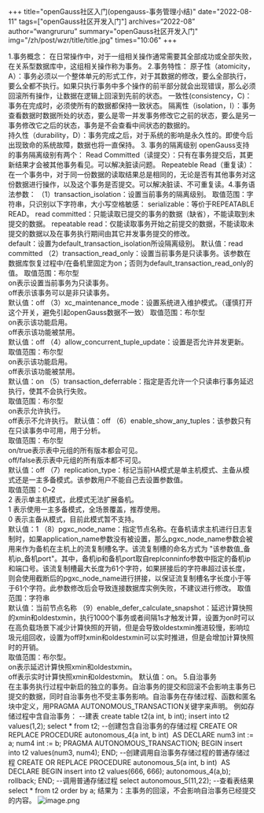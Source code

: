 +++
title="openGauss社区入门(opengauss-事务管理小结)"
date="2022-08-11"
tags=["openGauss社区开发入门"]
archives=“2022-08”
author=“wangrururu”
summary="openGauss社区开发入门"
img="/zh/post/wzr/title/title.jpg"
times="10:06"
+++

1.事务概念：	
在日常操作中，对于一组相关操作通常需要其全部成功或全部失败，在关系型数据库中，这组相关操作称为事务。
2.事务特性：
原子性（atomicity，A）：事务必须以一个整体单元的形式工作，对于其数据的修改，要么全部执行，要么全都不执行。如果只执行事务中多个操作的前半部分就会出现错误，那么必须回滚所有操作，让数据在逻辑上回滚到先前的状态。
一致性(consistency，C)：事务在完成时，必须使所有的数据都保持一致状态。
隔离性（isolation，I）：事务查看数据时数据所处的状态，要么是零一并发事务修改它之前的状态，要么是另一事务修改它之后的状态，事务是不会查看中间状态的数据的。	
持久性（durability，D）：事务完成之后，对于系统的影响是永久性的。即使今后出现致命的系统故障，数据也将一直保持。
3. 事务的隔离级别
openGauss支持的事务隔离级别有两个：
Read Committed（读提交）：只有在事务提交后，其更新结果才会被其他事务看见。可以解决脏读问题。
Repeateble Read（重复读）：在一个事务中，对于同一份数据的读取结果总是相同的，无论是否有其他事务对这份数据进行操作，以及这个事务是否提交。可以解决脏读、不可重复读。4.事务语法参数：
（1）transaction_isolation：设置当前事务的隔离级别。
取值范围：字符串，只识别以下字符串，大小写空格敏感：
serializable：等价于REPEATABLE READ。
read committed：只能读取已提交的事务的数据（缺省），不能读取到未提交的数据。
repeatable read：仅能读取事务开始之前提交的数据，不能读取未提交的数据以及在事务执行期间由其它并发事务提交的修改。	
default：设置为default_transaction_isolation所设隔离级别。
默认值：read committed
（2）transaction_read_only：设置当前事务是只读事务。该参数在数据库恢复过程中/在备机里固定为on；否则为default_transaction_read_only的值。
取值范围：布尔型	
on表示设置当前事务为只读事务。		
off表示该事务可以是非只读事务。	
默认值：off
（3）xc_maintenance_mode：设置系统进入维护模式。（谨慎打开这个开关，避免引起openGauss数据不一致）	
取值范围：布尔型		
on表示该功能启用。	
off表示该功能被禁用。	
默认值：off
（4）allow_concurrent_tuple_update：设置是否允许并发更新。
取值范围：布尔型		
on表示该功能启用。		
off表示该功能被禁用。	
默认值：on
（5）transaction_deferrable：指定是否允许一个只读串行事务延迟执行，使其不会执行失败。	
取值范围：布尔型		
on表示允许执行。	
off表示不允许执行。	
默认值：off
（6）enable_show_any_tuples：该参数只有在只读事务中可用，用于分析。	
取值范围：布尔型		
on/true表示表中元组的所有版本都会可见。		
off/false表示表中元组的所有版本都不可见。	
默认值：off
（7）replication_type：标记当前HA模式是单主机模式、主备从模式还是一主多备模式。该参数用户不能自己去设置参数值。	
取值范围：0~2		
2 表示单主机模式，此模式无法扩展备机。		
1 表示使用一主多备模式，全场景覆盖，推荐使用。		
0 表示主备从模式，目前此模式暂不支持。	
默认值：1
（8）pgxc_node_name：指定节点名称。在备机请求主机进行日志复制时，如果application_name参数没有被设置，那么pgxc_node_name参数会被用来作为备机在主机上的流复制槽名字。该流复制槽的命名方式为 "该参数值_备机ip_备机port"。其中，备机ip和备机port取自replconninfo参数中指定的备机ip和端口号。该流复制槽最大长度为61个字符，如果拼接后的字符串超过该长度，则会使用截断后的pgxc_node_name进行拼接，以保证流复制槽名字长度小于等于61个字符。此参数修改后会导致连接数据库实例失败，不建议进行修改。
取值范围：字符串	
默认值：当前节点名称
（9）enable_defer_calculate_snapshot：延迟计算快照的xmin和oldestxmin，执行1000个事务或者间隔1s才触发计算，设置为on时可以在高负载场景下减少计算快照的开销，但是会导致oldestxmin推进较慢，影响垃圾元组回收，设置为off时xmin和oldestxmin可以实时推进，但是会增加计算快照时的开销。	
取值范围：布尔型。		
on表示延迟计算快照xmin和oldestxmin。		
off表示实时计算快照xmin和oldestxmin。	
默认值：on。
5.自治事务	
在主事务执行过程中新启的独立的事务。自治事务的提交和回滚不会影响主事务已提交的数据，同时自治事务也不受主事务影响。自治事务在存储过程、函数和匿名块中定义，用PRAGMA AUTONOMOUS_TRANSACTION关键字来声明。
例如存储过程中含自治事务：
--建表
create table t2(a int, b int);
insert into t2 values(1,2);
select * from t2;
--创建包含自治事务的存储过程
CREATE OR REPLACE PROCEDURE autonomous_4(a int, b int)  AS
DECLARE
num3 int := a;
num4 int := b;
PRAGMA AUTONOMOUS_TRANSACTION;
BEGIN
insert into t2 values(num3, num4);
END;
--创建调用自治事务存储过程的普通存储过程
CREATE OR REPLACE PROCEDURE autonomous_5(a int, b int)  AS
DECLARE
BEGIN
insert into t2 values(666, 666);
autonomous_4(a,b);
rollback;
END;
--调用普通存储过程
select autonomous_5(11,22);
--查看表结果
select * from t2 order by a;
结果为：主事务的回滚，不会影响自治事务已经提交的内容。
![image.png](https://cdn.nlark.com/yuque/0/2022/png/32435345/1660125046688-639e17e6-4b7c-44fc-a2ed-e3e912d89862.png#clientId=ufa95ed29-d1f0-4&crop=0&crop=0&crop=1&crop=1&from=paste&height=102&id=u33d53ed8&margin=%5Bobject%20Object%5D&name=image.png&originHeight=127&originWidth=310&originalType=binary&ratio=1&rotation=0&showTitle=false&size=26237&status=done&style=none&taskId=ub4c309b7-988c-4de2-a59e-7c8390fb9e3&title=&width=248)
